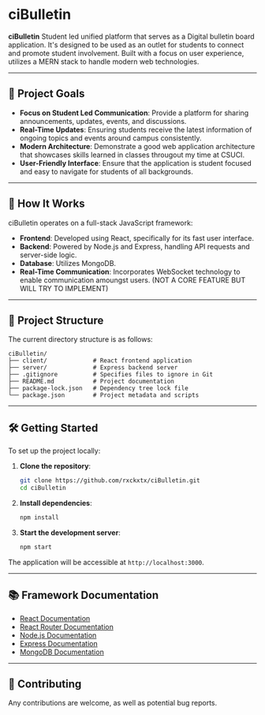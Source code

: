 # ciBulletin

**ciBulletin** Student led unified platform that serves as a Digital bulletin board application. It's designed to be used as an outlet for students to connect and promote student involvement. Built with a focus on user experience, utilizes a MERN stack to handle modern web technologies.

---

## 🚀 Project Goals

- **Focus on Student Led Communication**: Provide a platform for sharing announcements, updates, events, and discussions.
- **Real-Time Updates**: Ensuring students receive the latest information of ongoing topics and events around campus consistently.
- **Modern Architecture**: Demonstrate a good web application architecture that showcases skills learned in classes througout my time at CSUCI.
- **User-Friendly Interface**: Ensure that the application is student focused and easy to navigate for students of all backgrounds.

---

## 🧠 How It Works

ciBulletin operates on a full-stack JavaScript framework:

- **Frontend**: Developed using React, specifically for its fast user interface.
- **Backend**: Powered by Node.js and Express, handling API requests and server-side logic.
- **Database**: Utilizes MongoDB.
- **Real-Time Communication**: Incorporates WebSocket technology to enable communication amoungst users. (NOT A CORE FEATURE BUT WILL TRY TO IMPLEMENT)

---

## 📁 Project Structure

The current directory structure is as follows:

```
ciBulletin/
├── client/             # React frontend application
├── server/             # Express backend server
├── .gitignore          # Specifies files to ignore in Git
├── README.md           # Project documentation
├── package-lock.json   # Dependency tree lock file
└── package.json        # Project metadata and scripts
```

---

## 🛠️ Getting Started

To set up the project locally:

1. **Clone the repository**:

   ```bash
   git clone https://github.com/rxckxtx/ciBulletin.git
   cd ciBulletin
   ```

2. **Install dependencies**:

   ```bash
   npm install
   ```

3. **Start the development server**:

   ```bash
   npm start
   ```

The application will be accessible at `http://localhost:3000`.

---

## 📚 Framework Documentation

- [React Documentation](https://reactjs.org/)
- [React Router Documentation](https://reactrouter.com/start/framework/routing)
- [Node.js Documentation](https://nodejs.org/en/docs/)
- [Express Documentation](https://expressjs.com/)
- [MongoDB Documentation](https://docs.mongodb.com/)

---

## 🤝 Contributing

Any contributions are welcome, as well as potential bug reports.